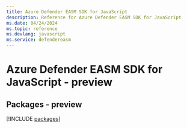 ```yaml
---
title: Azure Defender EASM SDK for JavaScript
description: Reference for Azure Defender EASM SDK for JavaScript
ms.date: 04/24/2024
ms.topic: reference
ms.devlang: javascript
ms.service: defendereasm
---
```

# Azure Defender EASM SDK for JavaScript - preview
## Packages - preview
[!INCLUDE [packages](defender-easm-index.md)]